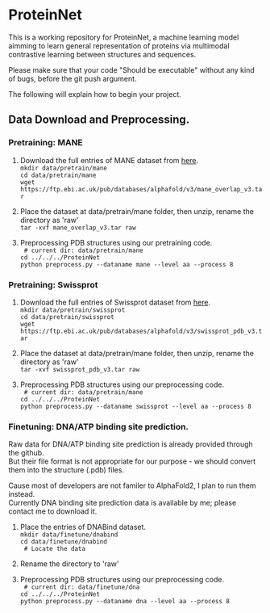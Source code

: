 # ProteinNet

This is a working repository for ProteinNet, a machine learning model aimming to learn general representation of proteins via multimodal contrastive learning between structures and sequences.

Please make sure that your code "Should be executable" without any kind of bugs, before the git push argument.

The following will explain how to begin your project.


## Data Download and Preprocessing.
### Pretraining: MANE
1. Download the full entries of MANE dataset from [here](https://alphafold.ebi.ac.uk/download#mane-section). <br>
    `mkdir data/pretrain/mane`<br>
    `cd data/pretrain/mane` <br>
    `wget https://ftp.ebi.ac.uk/pub/databases/alphafold/v3/mane_overlap_v3.tar`

2. Place the dataset at data/pretrain/mane folder, then unzip, rename the directory as 'raw' <br>
    `tar -xvf mane_overlap_v3.tar raw`

3. Preprocessing PDB structures using our pretraining code. <br>
    ` # current dir: data/pretrain/mane`<br>
    `cd ../../../ProteinNet`<br>
    `python preprocess.py --dataname mane --level aa --process 8`

### Pretraining: Swissprot
1. Download the full entries of Swissprot dataset from [here](https://alphafold.ebi.ac.uk/download#swissprot-section). <br>
    `mkdir data/pretrain/swissprot`<br>
    `cd data/pretrain/swissprot` <br>
    `wget https://ftp.ebi.ac.uk/pub/databases/alphafold/v3/swissprot_pdb_v3.tar`

2. Place the dataset at data/pretrain/mane folder, then unzip, rename the directory as 'raw' <br>
    `tar -xvf swissprot_pdb_v3.tar raw`

3. Preprocessing PDB structures using our preprocessing code. <br>
    ` # current dir: data/pretrain/mane`<br>
    `cd ../../../ProteinNet`<br>
    `python preprocess.py --dataname swissprot --level aa --process 8`

### Finetuning: DNA/ATP binding site prediction.
Raw data for DNA/ATP binding site prediction is already provided through the github.<br>
But their file format is not appropriate for our purpose - we should convert them into the structure (.pdb) files.

Cause most of developers are not familer to AlphaFold2, I plan to run them instead.<br> 
Currently DNA binding site prediction data is available by me; please contact me to download it.

1. Place the entries of DNABind dataset.<br>
    `mkdir data/finetune/dnabind`<br>
    `cd data/finetune/dnabind`<br>
    ` # Locate the data`

2. Rename the directory to 'raw'<br>

3. Preprocessing PDB structures using our preprocessing code. <br>
    ` # current dir: data/finetune/dna`<br>
    `cd ../../../ProteinNet`<br>
    `python preprocess.py --dataname dna --level aa --process 8`


